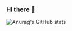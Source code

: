 ### Hi there 👋

![Anurag's GitHub stats](https://github-readme-stats.vercel.app/api?username=rockadev&show_icons=true&theme=radical)
